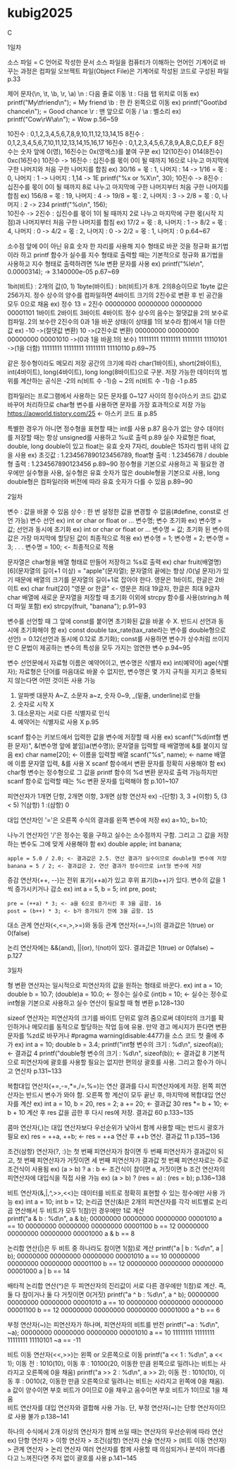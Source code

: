 # kubig2025

C

1일차

소스 파일 = C 언어로 작성한 문서
소스 파일을 컴퓨터가 이해하는 언어인 기계어로 바꾸는 과정은 컴파일
오브젝트 파일(Object File)은 기계어로 작성된 코드로 구성된 파일     p.33

제어 문자(\n, \t, \b, \r, \a)
\n : 다음 줄로 이동
\t : 다음 탭 위치로 이동 ex) printf("My\tfriend\n"); = My      friend
\b : 한 칸 왼쪽으로 이동 ex) printf("Goot\bd chance\n"); = Good chance
\r : 맨 앞으로 이동 /  \a : 벨소리 ex) printf("Cow\rW\a\n"); = Wow      p.56~59

10진수 : 0,1,2,3,4,5,6,7,8,9,10,11,12,13,14,15
8진수 : 0,1,2,3,4,5,6,7,10,11,12,13,14,15,16,17
16진수 : 0,1,2,3,4,5,6,7,8,9,A,B,C,D,E,F
8진수는 숫자 앞에 0(영), 16진수는 0x(영엑스)를 붙여 구분 ex) 12(10진수)      014(8진수)      0xc(16진수)
10진수 -> 16진수 : 십진수를 몫이 0이 될 때까지 16으로 나누고 마지막에 구한 나머지와 처음 구한 나머지를 합침 ex) 30/16 = 몫 : 1, 나머지 : 14 -> 1/16 = 몫 : 0, 나머지 : 1 -> 나머지 : 1,14 -> 1E   printf("%x or %X\n", 30);
10진수 -> 8진수 : 십진수를 몫이 0이 될 때까지 8로 나누고 마지막에 구한 나머지부터 처음 구한 나머지를 합침 ex) 156/8 = 몫 : 19, 나머지 : 4 -> 19/8 = 몫 : 2, 나머지 : 3 -> 2/8 = 몫 : 0, 나머지 : 2 -> 234 printf("%o\n", 156);    
10진수 -> 2진수 : 십진수를 몫이 1이 될 때까지 2로 나누고 마지막에 구한 몫(시작 지점)과 나머지부터 처음 구한 나머지를 합침 ex) 17/2 = 몫 : 8, 나머지 : 1 -> 8/2 = 몫 : 4, 나머지 : 0 -> 4/2 = 몫 : 2, 나머지 : 0 -> 2/2 = 몫 : 1, 나머지 : 0     p.64~67

소수점 앞에 0이 아닌 유효 숫자 한 자리를 사용해 지수 형태로 바꾼 것을 정규화 표기법이라 하고 printf 함수가 실수를 지수 형태로 출력할 때는 기본적으로 정규화 표기법을 사용하고 지수 형태로 출력하려면 %le 변환 문자를 사용 ex) printf("%le\n", 0.0000314); -> 3.140000e-05   p.67~69

1bit(비트) : 2개의 값(0, 1)
1byte(바이트) : bit(비트)가 8개. 2의8승이므로 1byte 값은 256가지.
정수 상수의 양수를 컴파일하면 4바이트 크기의 2진수로 변환 후 빈 공간을 모두 0으로 채움 ex) 정수 13 = 2진수 00000000 00000000 00000000 00001101
                                                                                                        1바이트   2바이트   3바이트  4바이트
정수 상수의 음수는 절댓값을 2의 보수로 컴파일. 2의 보수란 2진수의 0과 1을 바꾼 상태(이 상태를 1의 보수라 함)에서 1을 더한 값
ex) -10 ->(절댓값 변환) 10 ->(2진수로 변환) 00000000 00000000 00000000 00001010 ->(0과 1을 바꿈.1의 보수) 11111111 11111111 11111111 11110101 ->(1을 더함) 11111111 11111111 11111111 11110110  p.69~75

같은 정수형이라도 메모리 저장 공간의 크기에 따라 char(1바이트), short(2바이트), int(4바이트), long(4바이트), long long(8바이트)으로 구분. 저장 가능한 데이터의 범위를 계산하는 공식은 -2의 n(비트 수 -1)승 ~ 2의 n(비트 수 -1)승 -1 p.85

컴파일러는 프로그램에서 사용하는 모든 문자를 0~127 사이의 정수(아스키 코드 값)로 바꾸어 처리하므로 char형 변수를 사용하면 문자를 가장 효과적으로 저장 가능 https://aoworld.tistory.com/25 <- 아스키 코드 표 p.85

특별한 경우가 아니면 정수형을 표현할 때는 int를 사용    p.87
음수가 없는 양수 데이터를 저장할 때는 항상 unsigned를 사용하고 %u로 출력    p.89
실수 자료형은 float, double, long double이 있고 float는 유효 숫자 7자리, double은 15자리 범위 내의 값을 사용 ex) 초깃값 : 1.234567890123456789, float형 출력 : 1.2345678 / double형 출력 : 1.234567890123456    p.89~90
정수형을 기본으로 사용하고 꼭 필요한 경우에만 실수형을 사용, 실수형은 유효 숫자가 많은 double형을 기본으로 사용, long double형은 컴파일러와 버전에 따라 유효 숫자가 다를 수 있음    p.89~90


2일차

변수 : 값을 바꿀 수 있음
상수 : 한 번 설정한 값을 변경할 수 없음(#define, const로 선언 가능)
변수 선언 ex) int or char or float or ... 변수명;
변수 초기화 ex) 변수명 = 값;
선언과 동시에 초기화 ex) int or char or float or ... 변수명 = 값;
초기화 된 변수의 값은 가장 마지막에 할당된 값이 최종적으로 적용
ex) 변수명 = 1;
    변수명 = 2;
    변수명 = 3;
        .
        .
        .
    변수명 = 100; <- 최종적으로 적용

문자열은 char형을 배열 형태로 만들어 저장하고 %s로 출력 ex) char fruit(배열명)[6](문자열의 길이+1 이상) = "apple"(문자열);
문자열의 끝에는 항상 /0(널 문자)가 있기 때문에 배열의 크기를 문자열의 길이+1로 잡아야 한다.
영문은 1바이트, 한글은 2바이트 ex) char fruit[20] "영문 or 한글" <- 영문은 최대 19글자, 한글은 최대 9글자
char 배열에 새로운 문자열을 저장할 때 초기화 이외에 strcpy 함수를 사용(string.h 헤더 파일 포함) ex) strcpy(fruit, "banana");    p.91~93

변수를 선언할 때 그 앞에 const를 붙이면 초기화된 값을 바꿀 수 X. 반드시 선언과 동시에 초기화해야 함 ex) const double tax_rate(tax_rate라는 변수를 double형으로 선언) = 0.12(선언과 동시에 0.12로 초기화);
const를 사용하면 변수가 상수처럼 쓰이지만 C 문법이 제공하는 변수의 특성을 모두 가지는 엄연한 변수   p.94~95

변수 선언문에서 자료형 이름은 예약어이고, 변수명은 식별자 ex) int(예약어) age(식별자);
자료형은 단어를 마음대로 바꿀 수 없지만, 변수명은 몇 가지 규칙을 지키고 중복되지 않는다면 어떤 것이든 사용 가능
1. 알파벳 대문자 A~Z, 소문자 a~z, 숫자 0~9, _(밑줄, underline)로 만듦
2. 숫자로 시작 X
3. 대소문자는 서로 다른 식별자로 인식
4. 예약어는 식별자로 사용 X     p.95

scanf 함수는 키보드에서 입력한 값을 변수에 저장할 때 사용 ex) scanf("%d(int형 변환 문자)", &(변수명 앞에 붙임)a(변수명));
문자열을 입력할 때 배열명에 &를 붙이지 않음
ex) char name[20]; <- 이름을 입력할 배열
    scanf("%s", name); <- name 배열에 이름 문자열 입력, &를 사용 X
scanf 함수에서 변환 문자를 정확히 사용해야 함 ex) char형 변수는 정수형으로 그 값을 printf 함수의 %d 변환 문자로 출력 가능하지만 scanf 함수로 입력할 때는 %c 변환 문자를 입력해야 함     p.101~107

피연산자가 1개면 단항, 2개면 이항, 3개면 삼항 연산자 ex) -(단항) 3, 3 +(이항) 5, (3 < 5) ?(삼항) 1 :(삼항) 0

대입 연산자인 '='은 오른쪽 수식의 결과를 왼쪽 변수에 저장 ex) a=10;, b=10;


나누기 연산자인 '/'은 정수는 몫을 구하고 실수는 소수점까지 구함. 그리고 그 값을 저장하는 변수도 그에 맞게 사용해야 함 
ex) double apple;
    int banana;
    
    apple = 5.0 / 2.0; <- 결과값은 2.5. 연산 결과가 실수이므로 double형 변수에 저장
    banana = 5 / 2; <- 결과값은 2. 연산 결과가 정수이므로 int형 변수에 저장

증감 연산자(++, --)는 전위 표기(++a)가 있고 후위 표기(b++)가 있다. 변수의 값을 1씩 증가시키거나 감소
ex) int a = 5, b = 5;
    int pre, post;

    pre = (++a) * 3; <- a을 6으로 증가시킨 후 3을 곱함. 16
    post = (b++) * 3; <- b가 증가되기 전에 3을 곱함. 15

대소 관계 연산자(<,<=,>,>=)와 동등 관계 연산자(==,!=)의 결과값은 1(true) or 0(false)

논리 연산자에는 &&(and), ||(or), !(not)이 있다. 결과값은 1(true) or 0(false) ~ p.127


3일차

형 변환 연산자는 일시적으로 피연산자의 값을 원하는 형태로 바꾼다.
ex) int a = 10;
    double b = 10.7;
    (double)a = 10.0; <- 정수는 실수로
    (int)b = 10; <- 실수는 정수로
int형을 기본으로 사용하고 실수 연산이 필요할 때 형 변환     p.128~130

sizeof 연산자는 피연산자의 크기를 바이트 단위로 알려 줌으로써 데이터의 크기를 확인하거나 메모리를 동적으로 할당하는 작업 등에 유용. 만약 경고 메시지가 뜬다면 변환 문자를 %zd로 바꾸거나 #pragma warning(disable:4477)을 소스 코드 첫 줄에 추가
ex) int a = 10;
    double b = 3.4;
    printf("int형 변수의 크기 : %d\n", sizeof(a)); <- 결과값 4
    printf("double형 변수의 크기 : %d\n", sizeof(b)); <- 결과값 8
기본적으로 피연산자에 괄호를 사용할 필요는 없지만 편의상 괄호를 사용. 그리고 함수가 아니고 연산자   p.131~133

복합대입 연산자(+=,-=,*=,/=,%=)는 연산 결과를 다시 피연산자에게 저장. 왼쪽 피연산자는 반드시 변수가 와야 함. 오른쪽 항 계산이 모두 끝난 후, 마지막에 복합대입 연산자를 계산
ex) int a = 10, b = 20, res = 2;
    a += 20; <- 결과값 30
    res *= b + 10; <- b + 10 계산 후 res 값을 곱한 후 다시 res에 저장. 결과값 60    p.133~135

콤마 연산자(,)는 대입 연산자보다 우선순위가 낮아서 함께 사용할 때는 반드시 괄호가 필요 ex) res = ++a, ++b; <- res = ++a 연산 후 ++b 연산. 결과값 11     p.135~136

조건(삼항) 연산자(?, :)는 첫 번째 피연산자가 참이면 두 번째 피연산자가 결과값이 되고, 첫 번째 피연산자가 거짓이면 세 번째 피연산자가 결과값
첫 번째 피연산자로는 주로 조건식이 사용됨 ex) (a > b) ? a : b <- 조건식이 참이면 a, 거짓이면 b
조건 연산자의 피연산자에 대입식을 직접 사용 가능 ex) (a > b) ? (res = a) : (res = b);   p.136~138

비트 연산자(&,|,^,>>,<<)는 데이터를 비트로 정확히 표현할 수 있는 정수에만 사용 가능
ex) int a = 10;
    int b = 12;
논리곱 연산(&)은 2개의 피연산자를 각각 비트별로 논리곱 연산해서 두 비트가 모두 1(참)인 경우에만 1로 계산  
printf("a & b : %d\n", a & b);
00000000 00000000 00000000 00001010 a == 10
00000000 00000000 00000000 00001100 b == 12
00000000 00000000 00000000 00001000 a & b == 8 

논리합 연산(|)은 두 비트 중 하나라도 참이면 1(참)로 계산
printf("a | b : %d\n", a | b);
00000000 00000000 00000000 00001010 a == 10
00000000 00000000 00000000 00001100 b == 12
00000000 00000000 00000000 00001000 a | b == 14

배타적 논리합 연산(^)은 두 피연산자의 진리값이 서로 다른 경우에만 1(참)로 계산. 즉, 둘 다 참이거나 둘 다 거짓이면 0(거짓)
printf("a ^ b : %d\n", a ^ b);
00000000 00000000 00000000 00001010 a == 10
00000000 00000000 00000000 00001100 b == 12
00000000 00000000 00000000 00001000 a ^ b == 6

부정 연산자(~)는 피연산자가 하나며, 피연산자의 비트를 반전
printf("~a : %d\n", ~a);
00000000 00000000 00000000 00001010 a == 10
11111111 11111111 11111111 11110101 ~a == -11

비트 이동 연산자(<<,>>)는 왼쪽 or 오른쪽으로 이동
printf("a << 1 : %d\n", a << 1);
이동 전 : 1010(10), 이동 후 : 10100(20, 이동한 만큼 왼쪽으로 밀려나는 비트는 사라지고 오른쪽에 0을 채움)
printf("a >> 2 : %d\n", a >> 2);
이동 전 : 1010(10), 이동 후 : 0010(2, 이동한 만큼 오른쪽으로 밀려나는 비트는 사라지고 왼쪽에 0을 채움). a 값이 양수이면 부호 비트가 0이므로 0을 채우고 음수이면 부호 비트가 1이므로 1을 채움    
비트 연산자를 대입 연산자와 결합해 사용 가능. 단, 부정 연산자(~)는 단항 연산자이므로 사용 불가    p.138~141

하나의 수식에서 2개 이상의 연산자가 함께 쓰일 때는 연산자의 우선순위에 따라 연산 ex) 단항 연산자 > 이항 연산자 > 조건(삼항) 연산자
                                                                                산술 연산자 > (비트 이동 연산자) > 관계 연산자 > 논리 연산자
여러 연산자를 함께 사용할 때 의심되거나 분석이 까다롭다고 느껴진다면 주저 없이 괄호를 사용  p.141~145








